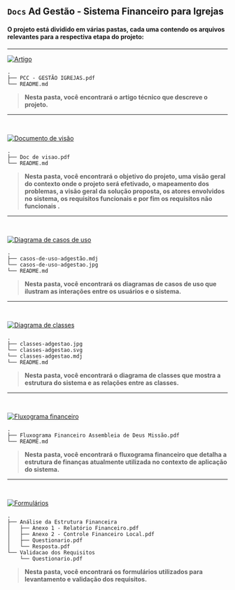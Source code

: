 ## `Docs` Ad Gestão - Sistema Financeiro para Igrejas

#### O projeto está dividido em várias pastas, cada uma contendo os arquivos relevantes para a respectiva etapa do projeto:

<hr>

[![Artigo](https://img.shields.io/badge/Artigo-darkgreen?style=for-the-badge&logo=book&logoColor=white)](./artigo)
```
.
├── PCC - GESTÃO IGREJAS.pdf
└── README.md
```

> **Nesta pasta, você encontrará o artigo técnico que descreve o projeto.**
<hr>
<br>

[![Documento de visão](https://img.shields.io/badge/Documento%20de%20visao-darkgreen?style=for-the-badge&logo=book&logoColor=white)](./documento%20de%20visao)
```
.
├── Doc de visao.pdf
└── README.md
```

> **Nesta pasta, você encontrará o objetivo do projeto, uma visão geral do contexto onde o projeto será efetivado, o mapeamento dos problemas, a visão geral da solução proposta, os atores envolvidos no sistema, os requisitos funcionais e por fim os requisitos não funcionais .**
<hr>
<br>


[![Diagrama de casos de uso](https://img.shields.io/badge/Diagrama%20de%20casos%20de%20uso-darkgreen?style=for-the-badge&logo=clipboard-list&logoColor=white)](./diagrama%20de%20casos%20de%20uso)
```
.
├── casos-de-uso-adgestão.mdj
└── casos-de-uso-adgestao.jpg
└── README.md
```
> **Nesta pasta, você encontrará os diagramas de casos de uso que ilustram as interações entre os usuários e o sistema.**
<hr>
<br>

[![Diagrama de classes](https://img.shields.io/badge/Diagrama%20de%20classes-darkgreen?style=for-the-badge&logo=project-diagram&logoColor=white)](./diagrama%20de%20classes)
```
.
├── classes-adgestao.jpg
└── classes-adgestao.svg
└── classes-adgestao.mdj
└── README.md
```
> **Nesta pasta, você encontrará o diagrama de classes que mostra a estrutura do sistema e as relações entre as classes.**
<hr>
<br>

[![Fluxograma financeiro](https://img.shields.io/badge/Fluxograma%20financeiro-darkgreen?style=for-the-badge&logo=cash-register&logoColor=white)](./fluxograma%20financeiro)
```
.
├── Fluxograma Financeiro Assembleia de Deus Missão.pdf
└── README.md
```
> **Nesta pasta, você encontrará o fluxograma financeiro que detalha a estrutura de finanças atualmente utilizada no contexto de aplicação do sistema.**
<hr>
<br>

[![Formulários](https://img.shields.io/badge/Formulários-darkgreen?style=for-the-badge&logo=file-alt&logoColor=white)](./formularios)
```
.
├── Análise da Estrutura Financeira
│   ├── Anexo 1 - Relatório Financeiro.pdf
│   ├── Anexo 2 - Controle Financeiro Local.pdf
│   ├── Questionario.pdf
│   └── Resposta.pdf
└── Validacao dos Requisitos
    └── Questionario.pdf

```
> **Nesta pasta, você encontrará os formulários utilizados para levantamento e validação dos requisitos.**